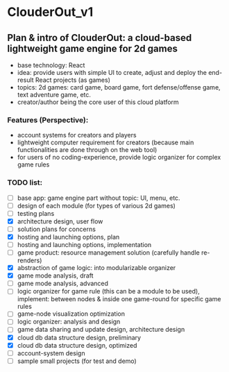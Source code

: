 # ClouderOut_v1

## Plan & intro of ClouderOut: a cloud-based lightweight game engine for 2d games
- base technology: React
- idea: provide users with simple UI to create, adjust and deploy the end-result React projects (as games)
- topics: 2d games: card game, board game, fort defense/offense game, text adventure game, etc.
- creator/author being the core user of this cloud platform

### Features (Perspective):
- account systems for creators and players
- lightweight computer requirement for creators (because main functionalities are done through on the web tool)
- for users of no coding-experience, provide logic organizer for complex game rules

### TODO list:
- [ ] base app: game engine part without topic: UI, menu, etc.
- [ ] design of each module (for types of various 2d games)
- [ ] testing plans
- [x] architecture design, user flow
- [ ] solution plans for concerns
- [x] hosting and launching options, plan
- [ ] hosting and launching options, implementation
- [ ] game product: resource management solution (carefully handle re-renders)
- [x] abstraction of game logic: into modularizable organizer
- [x] game mode analysis, draft
- [ ] game mode analysis, advanced
- [ ] logic organizer for game rule (this can be a module to be used), implement: between nodes & inside one game-round for specific game rules
- [ ] game-node visualization optimization
- [ ] logic organizer: analysis and design
- [ ] game data sharing and update design, architecture design
- [x] cloud db data structure design, preliminary
- [x] cloud db data structure design, optimized
- [ ] account-system design
- [ ] sample small projects (for test and demo)
